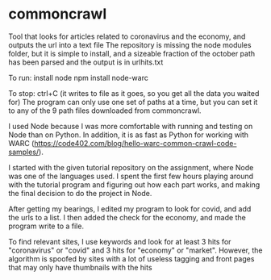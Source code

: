 # commoncrawl
Tool that looks for articles related to coronavirus and the economy, and outputs the url into a text file
The repository is missing the node modules folder, but it is simple to install, and a sizeable fraction of the october path has been parsed
and the output is in urlhits.txt

To run:
install node
npm install node-warc

To stop:
ctrl+C (it writes to file as it goes, so you get all the data you waited for)
The program can only use one set of paths at a time, but you can set it to any of the 9 path files downloaded from commoncrawl.

I used Node because I was more comfortable with running and testing on Node than on Python. 
In addition, it is as fast as Python for working with WARC (https://code402.com/blog/hello-warc-common-crawl-code-samples/).

I started with the given tutorial repository on the assignment, where Node was one of the languages used.
I spent the first few hours playing around with the tutorial program and figuring out how each part works, and making the 
final decision to do the project in Node.

After getting my bearings, I edited my program to look for covid, and add the urls to a list.
I then added the check for the economy, and made the program write to a file.


To find relevant sites, I use keywords and look for at least 3 hits for "coronavirus" or "covid" and 3 hits for "economy" or "market".
However, the algorithm is spoofed by sites with a lot of useless tagging and front pages that may only have thumbnails with the hits

